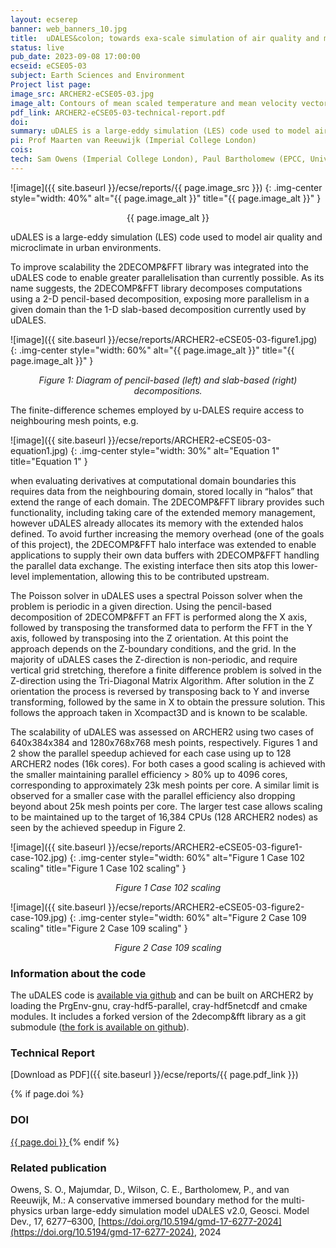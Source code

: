 ```yaml
---
layout: ecserep
banner: web_banners_10.jpg
title:  uDALES&colon; towards exa-scale simulation of air quality and microclimate in urban environments
status: live
pub_date: 2023-09-08 17:00:00
ecseid: eCSE05-03
subject: Earth Sciences and Environment
Project list page:
image_src: ARCHER2-eCSE05-03.jpg
image_alt: Contours of mean scaled temperature and mean velocity vectors at z/h = 0.5 - rotated
pdf_link: ARCHER2-eCSE05-03-technical-report.pdf
doi: 
summary: uDALES is a large-eddy simulation (LES) code used to model air quality and microclimate in urban environments at metre-scale resolution. Modelling urban environments is challenging due to the heterogeneous characteristics of urban landscapes, the turbulent nature of air flow within them and the effects of solar radiation on surface temperatures and turbulence. In this eCSE project the parallelisation of uDALES was upgraded to be able to fully exploit the large number of processors on ARCHER2. Tests with up to 130k cores show that the new code (uDALES V2.0) has excellent parallel performance, making it possible to perform simulations for longer durations (e.g. diurnal cycles) at much higher resolution, or study much larger areas. In addition, the limitation that buildings had to be aligned with the grid has been removed, which is particularly beneficial for simulations involving radiation, and when using the code to model realistic buildings.
pi: Prof Maarten van Reeuwijk (Imperial College London)
cois: 
tech: Sam Owens (Imperial College London), Paul Bartholomew (EPCC, University of Edinburgh)
---
```




![image]({{ site.baseurl }}/ecse/reports/{{ page.image_src }})
{: .img-center style="width: 40%" alt="{{ page.image_alt }}" title="{{ page.image_alt }}" }

<p align="center">{{ page.image_alt }}</p>


uDALES is a large-eddy simulation (LES) code used to model air quality and microclimate in urban environments.

To improve scalability the 2DECOMP&FFT library was integrated into the uDALES code to enable greater parallelisation than currently possible. As its name suggests, the 2DECOMP&FFT library decomposes computations using a 2-D pencil-based decomposition, exposing more parallelism in a given domain than the 1-D slab-based decomposition currently used by uDALES.





![image]({{ site.baseurl }}/ecse/reports/ARCHER2-eCSE05-03-figure1.jpg)
{: .img-center style="width: 60%" alt="{{ page.image_alt }}" title="{{ page.image_alt }}" }


<p align="center"><i>
Figure 1: Diagram of pencil-based (left) and slab-based (right) decompositions.
</i></p>

The finite-difference schemes employed by u-DALES require access to neighbouring mesh points, e.g.

![image]({{ site.baseurl }}/ecse/reports/ARCHER2-eCSE05-03-equation1.jpg)
{: .img-center style="width: 30%" alt="Equation 1" title="Equation 1" }

when evaluating derivatives at computational domain boundaries this requires data from the neighbouring domain, stored locally in “halos” that extend the range of each domain. The 2DECOMP&FFT library provides such functionality, including taking care of the extended memory management, however uDALES already allocates its memory with the extended halos defined. To avoid further increasing the memory overhead (one of the goals of this project), the 2DECOMP&FFT halo interface was extended to enable applications to supply their own data buffers with 2DECOMP&FFT handling the parallel data exchange. The existing interface then sits atop this lower-level implementation, allowing this to be contributed upstream.

The Poisson solver in uDALES uses a spectral Poisson solver when the problem is periodic in a given direction. Using the pencil-based decomposition of 2DECOMP&FFT an FFT is performed along the X axis, followed by transposing the transformed data to perform the FFT in the Y axis, followed by transposing into the Z orientation. At this point the approach depends on the Z-boundary conditions, and the grid. In the majority of uDALES cases the Z-direction is non-periodic, and require vertical grid stretching, therefore a finite difference problem is solved in the Z-direction using the Tri-Diagonal Matrix Algorithm. After solution in the Z orientation the process is reversed by transposing back to Y and inverse transforming, followed by the same in X to obtain the pressure solution. This follows the approach taken in Xcompact3D and is known to be scalable.

The scalability of uDALES was assessed on ARCHER2 using two cases of 640x384x384 and 1280x768x768 mesh points, respectively. Figures 1 and 2 show the parallel speedup achieved for each case using up to 128 ARCHER2 nodes (16k cores). For both cases a good scaling is achieved with the smaller maintaining parallel efficiency > 80% up to 4096 cores, corresponding to approximately 23k mesh points per core. A similar limit is observed for a smaller case with the parallel efficiency also dropping beyond about 25k mesh points per core. The larger test case allows scaling to be maintained up to the target of 16,384 CPUs (128 ARCHER2 nodes) as seen by the achieved speedup in Figure 2.

![image]({{ site.baseurl }}/ecse/reports/ARCHER2-eCSE05-03-figure1-case-102.jpg)
{: .img-center style="width: 60%" alt="Figure 1 Case 102 scaling" title="Figure 1 Case 102 scaling" }

<p align="center"><i>
Figure 1 Case 102 scaling
</i></p>

![image]({{ site.baseurl }}/ecse/reports/ARCHER2-eCSE05-03-figure2-case-109.jpg)
{: .img-center style="width: 60%" alt="Figure 2 Case 109 scaling" title="Figure 2 Case 109 scaling" }

<p align="center"><i>
Figure 2 Case 109 scaling
</i></p>

### Information about the code

The uDALES code is [available via github](https://github.com/uDALES/u-dales) and can be built on ARCHER2 by loading the PrgEnv-gnu, cray-hdf5-parallel, cray-hdf5netcdf and cmake modules. It includes a forked version of the 2decomp&fft library as a git submodule ([the fork is available on github](https://github.com/uDALES/2decomp-fft)).
 




### Technical Report


[Download as PDF]({{ site.baseurl }}/ecse/reports/{{ page.pdf_link }}) 



{% if page.doi  %}
### DOI
  <a href="https://doi.org/{{ page.doi }}">
     {{ page.doi }}
  </a>
{% endif %}


### Related publication

Owens, S. O., Majumdar, D., Wilson, C. E., Bartholomew, P., and van Reeuwijk, M.: A conservative immersed boundary method for the multi-physics urban large-eddy simulation model uDALES v2.0, Geosci. Model Dev., 17, 6277–6300, [https://doi.org/10.5194/gmd-17-6277-2024](https://doi.org/10.5194/gmd-17-6277-2024), 2024
